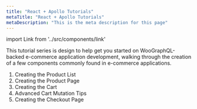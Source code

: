 ```yaml
---
title: "React + Apollo Tutorials"
metaTitle: "React + Apollo Tutorials"
metaDescription: "This is the meta description for this page"
---
```


import Link from '../src/components/link'

This tutorial series is design to help get you started on WooGraphQL-backed e-commerce application development, walking through the creation of a few components commonly found in e-commerce applications.

1. <Link to="/react-apollo/01-index">Creating the Product List</Link>
2. <Link to="/react-apollo/02-index">Creating the Product Page</Link>
3. <Link to="/react-apollo/03-index">Creating the Cart</Link>
4. <Link to="/react-apollo/04-index">Advanced Cart Mutation Tips</Link>
5. <Link to="/react-apollo/05-index">Creating the Checkout Page</Link>